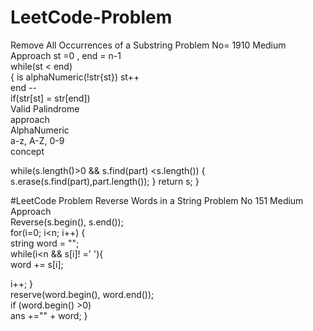 # LeetCode-Problem
Remove All Occurrences of a Substring  Problem No= 1910  Medium
<br>
Approach  st =0 , end = n-1 
<br>
while(st &lt; end)
<br>
{ is alphaNumeric(!str{st})  st++
<br>
end --
<br>
if(str[st] = str[end])
<br> 
Valid Palindrome
<br>
approach 
<br>
AlphaNumeric 
<br>
a-z, A-Z, 0-9
<br>
concept


 while(s.length()>0 && s.find(part) <s.length())
        {
            s.erase(s.find(part),part.length());
        }
        return s;
}

#LeetCode Problem
Reverse Words in a String Problem No 151 Medium
<br>
Approach 
<br>
Reverse(s.begin(), s.end());
<br>
for(i=0; i<n; i++)
{
<br>
string word = "";
<br>
while(i<n && s[i]! =' '){
<br>
word += s[i];
<br>

i++;
}
<br>
reserve(word.begin(), word.end());
<br>
if (word.begin() >0)
<br>
ans +="" + word;
}


